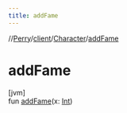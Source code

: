 ```yaml
---
title: addFame
---
```

//[Perry](../../../index.html)/[client](../index.html)/[Character](index.html)/[addFame](add-fame.html)



# addFame



[jvm]\
fun [addFame](add-fame.html)(x: [Int](https://kotlinlang.org/api/latest/jvm/stdlib/kotlin/-int/index.html))




